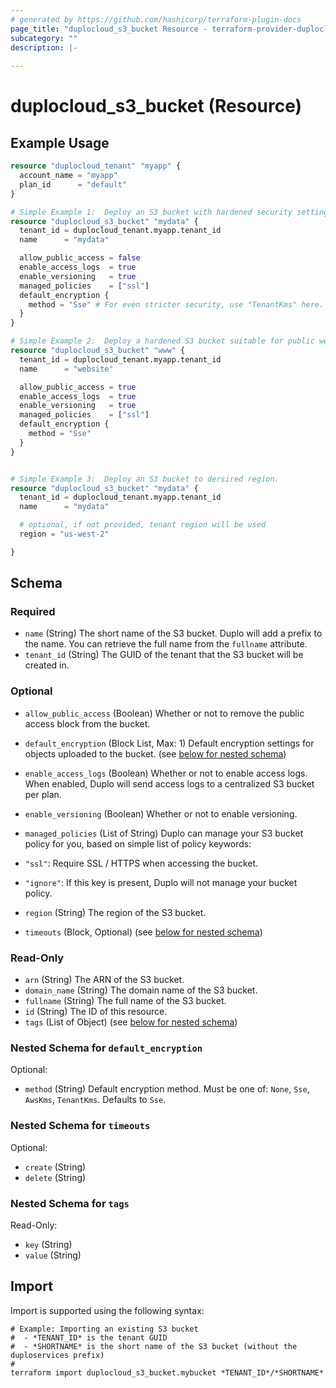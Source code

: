 ```yaml
---
# generated by https://github.com/hashicorp/terraform-plugin-docs
page_title: "duplocloud_s3_bucket Resource - terraform-provider-duplocloud"
subcategory: ""
description: |-
  
---
```


# duplocloud_s3_bucket (Resource)



## Example Usage

```terraform
resource "duplocloud_tenant" "myapp" {
  account_name = "myapp"
  plan_id      = "default"
}

# Simple Example 1:  Deploy an S3 bucket with hardened security settings.
resource "duplocloud_s3_bucket" "mydata" {
  tenant_id = duplocloud_tenant.myapp.tenant_id
  name      = "mydata"

  allow_public_access = false
  enable_access_logs  = true
  enable_versioning   = true
  managed_policies    = ["ssl"]
  default_encryption {
    method = "Sse" # For even stricter security, use "TenantKms" here.
  }
}

# Simple Example 2:  Deploy a hardened S3 bucket suitable for public website hosting.
resource "duplocloud_s3_bucket" "www" {
  tenant_id = duplocloud_tenant.myapp.tenant_id
  name      = "website"

  allow_public_access = true
  enable_access_logs  = true
  enable_versioning   = true
  managed_policies    = ["ssl"]
  default_encryption {
    method = "Sse"
  }
}


# Simple Example 3:  Deploy an S3 bucket to dersired region.
resource "duplocloud_s3_bucket" "mydata" {
  tenant_id = duplocloud_tenant.myapp.tenant_id
  name      = "mydata"

  # optional, if not provided, tenant region will be used
  region = "us-west-2"

}
```

<!-- schema generated by tfplugindocs -->
## Schema

### Required

- `name` (String) The short name of the S3 bucket.  Duplo will add a prefix to the name.  You can retrieve the full name from the `fullname` attribute.
- `tenant_id` (String) The GUID of the tenant that the S3 bucket will be created in.

### Optional

- `allow_public_access` (Boolean) Whether or not to remove the public access block from the bucket.
- `default_encryption` (Block List, Max: 1) Default encryption settings for objects uploaded to the bucket. (see [below for nested schema](#nestedblock--default_encryption))
- `enable_access_logs` (Boolean) Whether or not to enable access logs.  When enabled, Duplo will send access logs to a centralized S3 bucket per plan.
- `enable_versioning` (Boolean) Whether or not to enable versioning.
- `managed_policies` (List of String) Duplo can manage your S3 bucket policy for you, based on simple list of policy keywords:

 - `"ssl"`: Require SSL / HTTPS when accessing the bucket.
 - `"ignore"`: If this key is present, Duplo will not manage your bucket policy.
- `region` (String) The region of the S3 bucket.
- `timeouts` (Block, Optional) (see [below for nested schema](#nestedblock--timeouts))

### Read-Only

- `arn` (String) The ARN of the S3 bucket.
- `domain_name` (String) The domain name of the S3 bucket.
- `fullname` (String) The full name of the S3 bucket.
- `id` (String) The ID of this resource.
- `tags` (List of Object) (see [below for nested schema](#nestedatt--tags))

<a id="nestedblock--default_encryption"></a>
### Nested Schema for `default_encryption`

Optional:

- `method` (String) Default encryption method.  Must be one of: `None`, `Sse`, `AwsKms`, `TenantKms`. Defaults to `Sse`.


<a id="nestedblock--timeouts"></a>
### Nested Schema for `timeouts`

Optional:

- `create` (String)
- `delete` (String)


<a id="nestedatt--tags"></a>
### Nested Schema for `tags`

Read-Only:

- `key` (String)
- `value` (String)

## Import

Import is supported using the following syntax:

```shell
# Example: Importing an existing S3 bucket
#  - *TENANT_ID* is the tenant GUID
#  - *SHORTNAME* is the short name of the S3 bucket (without the duploservices prefix)
#
terraform import duplocloud_s3_bucket.mybucket *TENANT_ID*/*SHORTNAME*
```
